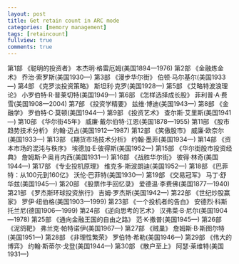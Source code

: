 ```yaml
---
layout: post
title: Get retain count in ARC mode
categories: [memory management]
tags: [retaincount]
fullview: true
comments: true
---
```

第1部 《聪明的投资者》 本杰明·格雷厄姆(美国1894—1976) 
第2部 《金融炼金术》 乔治·索罗斯(美国1930—) 
第3部 《漫步华尔街》 伯顿·马尔基尔(美国1933—) 
第4部 《克罗淡投资策略》 斯坦利·克罗(美国1928—) 
第5部 《艾略特波浪理论》 小罗伯特·R·普莱切特(美国1949—) 
第6部 《怎样选择成长股》 菲利普·A·费雪(美国1908—2004) 
第7部 《投资学精要》 兹维·博迪(美国1943—) 
第8部 《金融学》 罗伯特·C·莫顿(美国1944—) 
第9部 《投资艺术》 查尔斯·艾里斯(美国1941—) 
第10部 《华尔街45年》 威廉·戴尔伯特·江恩(美国1878—1955) 
第11部 《股市趋势技术分析》 约翰·迈占(美国1912—1987) 
第12部 《笑傲股市》 威廉·欧奈尔(美国1933—) 
第13部 《期货市场技术分析》 约翰·墨菲(美国1934—) 
第14部 《资本市场的混沌与秩序》 埃德加·E·彼得斯(美国1952—) 
第15部 《华尔街股市投资经典》 詹姆斯·P·奥肖内西(美国1931—) 
第16部 《战胜华尔街》 彼得·林奇(美国1944—) 
第17部 《专业投机原理》 维克多·斯波朗迪(美国1952—) 
第18部 《巴菲特：从100元到160亿》 沃伦·巴菲特(美国1930—) 
第19部 《交易冠军》 马丁·舒华兹(美国1945—) 
第20部 《股票作手回忆录》 爱德温·李费佛(美国1877—1940) 
第21部 《罗杰斯环球投资旅行》 吉姆·罗杰斯(美国1942—) 
第22部 《世纪炒股赢家》 罗伊·纽伯格(美国1903—1999) 
第23部 《一个投机者的告白》 安德烈·科斯托兰尼(德国1906—1999) 
第24部 《逆向思考的艺术》 汉弗菜·B·尼尔(美国1904—1978) 
第25部 《通向金融王国的自由之路》 范·K·撒普(美国1945—) 
第26部 《泥鸽靶》 弗兰克·帕特诺伊(美国1967—) 
第27部 《贼巢》 詹姆斯·B·斯图尔特(美国1951—) 
第28部 《非理性繁荣》 罗伯特·希勒(美国1946—) 
第29部 《伟大的博弈》 约翰·斯蒂尔·戈登(美国1944—) 
第30部 《散户至上》 阿瑟·莱维特(美国1931—)
